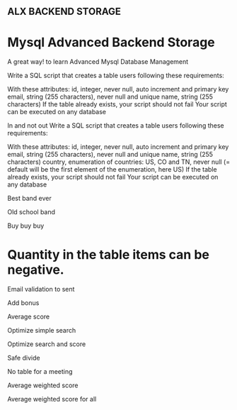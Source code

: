 ## ALX BACKEND STORAGE
#  Mysql Advanced Backend Storage 

A great way! to learn Advanced Mysql Database Management

Write a SQL script that creates a table users following these requirements:

With these attributes: id, integer, never null, auto increment and primary key email, string (255 characters), never null and unique name, string (255 characters) If the table already exists, your script should not fail Your script can be executed on any database

In and not out
Write a SQL script that creates a table users following these requirements:

With these attributes: id, integer, never null, auto increment and primary key email, string (255 characters), never null and unique name, string (255 characters) country, enumeration of countries: US, CO and TN, never null (= default will be the first element of the enumeration, here US) If the table already exists, your script should not fail Your script can be executed on any database

Best band ever

Old school band

Buy buy buy

# Quantity in the table items can be negative.

Email validation to sent

Add bonus

Average score

Optimize simple search

Optimize search and score

Safe divide

No table for a meeting

Average weighted score

Average weighted score for all